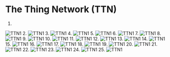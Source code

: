 # The Thing Network (TTN)
1.
![TTN1](Pictures_TTN/Screenshot_20201025_092149.png)
2.
![TTN1](Pictures_TTN/Screenshot_20201028_191334.png)
3.
![TTN1](Pictures_TTN/Screenshot_20201028_191348.png)
4.
![TTN1](Pictures_TTN/Screenshot_20201028_191531.png)
5.
![TTN1](Pictures_TTN/Screenshot_20201028_191552.png)
6.
![TTN1](Pictures_TTN/Screenshot_20201028_191634.png)
7.
![TTN1](Pictures_TTN/Screenshot_20201028_191858.png)
8.
![TTN1](Pictures_TTN/Screenshot_20201028_191915.png)
9.
![TTN1](Pictures_TTN/Screenshot_20201028_192029.png)
10.
![TTN1](Pictures_TTN/Screenshot_20201028_192102.png)
11.
![TTN1](Pictures_TTN/Screenshot_20201028_192147.png)
12.
![TTN1](Pictures_TTN/Screenshot_20201028_192415.png)
13.
![TTN1](Pictures_TTN/Screenshot_20201028_192624.png)
14.
![TTN1](Pictures_TTN/Screenshot_20201028_192835.png)
15.
![TTN1](Pictures_TTN/Screenshot_20201028_193319.png)
16.
![TTN1](Pictures_TTN/Screenshot_20201028_193343.png)
17.
![TTN1](Pictures_TTN/Screenshot_20201028_193413.png)
18.
![TTN1](Pictures_TTN/Screenshot_20201028_193511.png)
19.
![TTN1](Pictures_TTN/Screenshot_20201028_193526.png)
20.
![TTN1](Pictures_TTN/Screenshot_20201028_193540.png)
21.
![TTN1](Pictures_TTN/Screenshot_20201028_193550.png)
22.
![TTN1](Pictures_TTN/Screenshot_20201028_193638.png)
23.
![TTN1](Pictures_TTN/Screenshot_20201028_193652.png)
24.
![TTN1](Pictures_TTN/Screenshot_20201028_193711.png)
25.
![TTN1](Pictures_TTN/Screenshot_20201028_193855.png)

